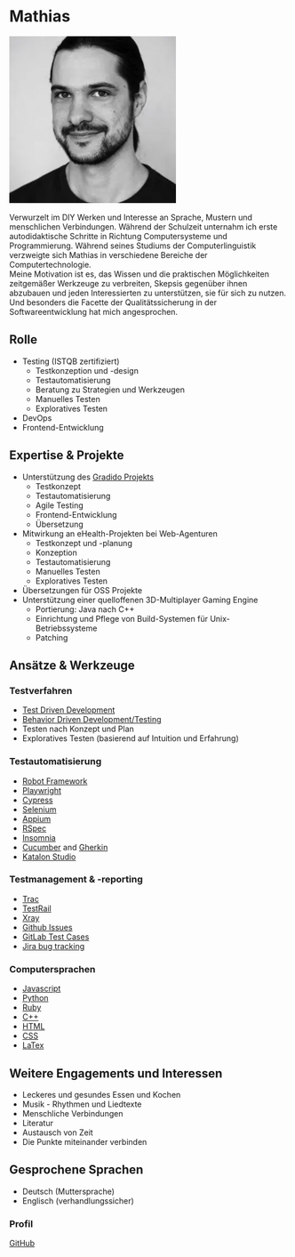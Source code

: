 # Mathias 

![Mathias](/images/portrait/ml-portrait.jpg)

Verwurzelt im DIY Werken und Interesse an Sprache, Mustern und menschlichen Verbindungen.
Während der Schulzeit unternahm ich erste autodidaktische Schritte in Richtung Computersysteme und Programmierung.
Während seines Studiums der Computerlinguistik verzweigte sich Mathias in verschiedene Bereiche der Computertechnologie.  
Meine Motivation ist es, das Wissen und die praktischen Möglichkeiten zeitgemäßer Werkzeuge zu verbreiten, Skepsis gegenüber ihnen abzubauen und jeden Interessierten zu unterstützen, sie für sich zu nutzen.
Und besonders die Facette der Qualitätssicherung in der Softwareentwicklung hat mich angesprochen.


## Rolle

- Testing (ISTQB zertifiziert)
  - Testkonzeption und -design
  - Testautomatisierung
  - Beratung zu Strategien und Werkzeugen
  - Manuelles Testen
  - Exploratives Testen
- DevOps
- Frontend-Entwicklung


## Expertise & Projekte

- Unterstützung des [Gradido Projekts](../projekte/gradido.md)
  - Testkonzept
  - Testautomatisierung
  - Agile Testing
  - Frontend-Entwicklung
  - Übersetzung
- Mitwirkung an eHealth-Projekten bei Web-Agenturen
  - Testkonzept und -planung
  - Konzeption
  - Testautomatisierung
  - Manuelles Testen
  - Exploratives Testen
- Übersetzungen für OSS Projekte
- Unterstützung einer quelloffenen 3D-Multiplayer Gaming Engine
  - Portierung: Java nach C++
  - Einrichtung und Pflege von Build-Systemen für Unix-Betriebssysteme
  - Patching


## Ansätze & Werkzeuge

### Testverfahren

- [Test Driven Development](https://de.wikipedia.org/wiki/Testgetriebene_Entwicklung)
- [Behavior Driven Development/Testing](https://www.bddtesting.com/)
- Testen nach Konzept und Plan
- Exploratives Testen (basierend auf Intuition und Erfahrung)


### Testautomatisierung

- [Robot Framework](https://robotframework.org/)
- [Playwright](https://playwright.dev/)
- [Cypress](https://www.cypress.io/)
- [Selenium](https://www.selenium.dev/)
- [Appium](https://appium.io/)
- [RSpec](https://rspec.info/)
- [Insomnia](https://insomnia.rest/)
- [Cucumber](https://cucumber.io/) and [Gherkin](https://cucumber.io/docs/gherkin/)
- [Katalon Studio](https://katalon.com/)


### Testmanagement & -reporting
- [Trac](https://trac.edgewall.org/)
- [TestRail](https://www.gurock.com/testrail/)
- [Xray](https://www.getxray.app/)
- [Github Issues](https://docs.github.com/en/issues)
- [GitLab Test Cases](https://docs.gitlab.com/ee/ci/test_cases/)
- [Jira bug tracking](https://www.atlassian.com/software/jira/features/bug-tracking)


### Computersprachen

- [Javascript](https://www.javascript.com/)
- [Python](https://www.python.org/)
- [Ruby](https://www.ruby-lang.org/)
- [C++](https://de.wikipedia.org/wiki/C%2B%2B)
- [HTML](https://de.wikipedia.org/wiki/Hypertext_Markup_Language)
- [CSS](https://de.wikipedia.org/wiki/Cascading_Style_Sheets)
- [LaTex](https://www.latex-project.org/)


## Weitere Engagements und Interessen

- Leckeres und gesundes Essen und Kochen
- Musik - Rhythmen und Liedtexte
- Menschliche Verbindungen
- Literatur
- Austausch von Zeit
- Die Punkte miteinander verbinden


## Gesprochene Sprachen

- Deutsch (Muttersprache)
- Englisch (verhandlungssicher)


### Profil

[GitHub](https://github.com/mahula)
